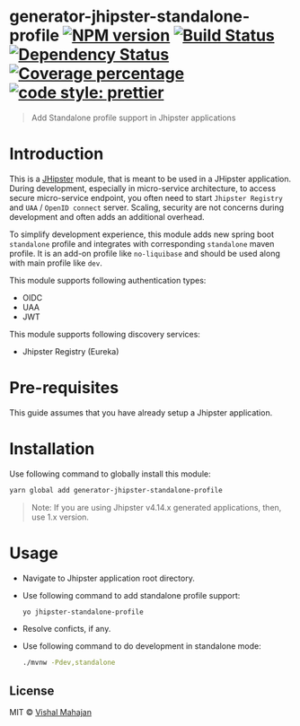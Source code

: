 # generator-jhipster-standalone-profile [![NPM version][npm-image]][npm-url] [![Build Status][travis-image]][travis-url] [![Dependency Status][daviddm-image]][daviddm-url] [![Coverage percentage][coveralls-image]][coveralls-url] [![code style: prettier][prettier-image]][prettier-url]
> Add Standalone profile support in Jhipster applications

# Introduction

This is a [JHipster](https://www.jhipster.tech/) module, that is meant to be used in a JHipster application. During development, especially in micro-service architecture, to access secure micro-service endpoint, you often need to start `Jhipster Registry` and `UAA` / `OpenID connect` server. Scaling, security are not concerns during development and often adds an additional overhead.

To simplify development experience, this module adds new spring boot `standalone` profile and integrates with corresponding `standalone` maven profile. It is an add-on profile like `no-liquibase` and should be used along with main profile like `dev`.

This module supports following authentication types:
- OIDC
- UAA
- JWT

This module supports following discovery services:
- Jhipster Registry (Eureka)

# Pre-requisites

This guide assumes that you have already setup a Jhipster application.

# Installation

Use following command to globally install this module:

```bash
yarn global add generator-jhipster-standalone-profile
```
>Note:
If you are using Jhipster v4.14.x generated applications, then, use 1.x version.

# Usage
- Navigate to Jhipster application root directory.
- Use following command to add standalone profile support:

  ```bash
  yo jhipster-standalone-profile
  ```
- Resolve conficts, if any.
- Use following command to do development in standalone mode:
  ```bash
  ./mvnw -Pdev,standalone
  ```
## License

MIT © [Vishal Mahajan]()


[npm-image]: https://badge.fury.io/js/generator-jhipster-standalone-profile.svg
[npm-url]: https://npmjs.org/package/generator-jhipster-standalone-profile
[travis-image]: https://travis-ci.org/vishal423/generator-jhipster-standalone-profile.svg?branch=master
[travis-url]: https://travis-ci.org/vishal423/generator-jhipster-standalone-profile
[daviddm-image]: https://david-dm.org/vishal423/generator-jhipster-standalone-profile.svg?theme=shields.io
[daviddm-url]: https://david-dm.org/vishal423/generator-jhipster-standalone-profile
[coveralls-image]: https://coveralls.io/repos/github/vishal423/generator-jhipster-standalone-profile/badge.svg
[coveralls-url]: https://coveralls.io/github/vishal423/generator-jhipster-standalone-profile
[prettier-image]: https://img.shields.io/badge/code_style-prettier-ff69b4.svg?style=flat-square
[prettier-url]: https://github.com/prettier/prettier
